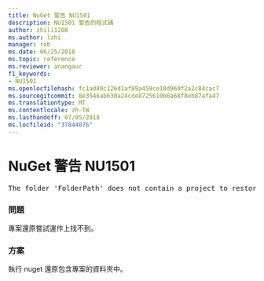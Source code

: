 ```yaml
---
title: NuGet 警告 NU1501
description: NU1501 警告的程式碼
author: zhili1208
ms.author: lzhi
manager: rob
ms.date: 06/25/2018
ms.topic: reference
ms.reviewer: anangaur
f1_keywords:
- NU1501
ms.openlocfilehash: fc1ad80c126d1af89a459ce10d960f2a2c84cac7
ms.sourcegitcommit: 8e3546ab630a24cde8725610b6a68f8eb87afa47
ms.translationtype: MT
ms.contentlocale: zh-TW
ms.lasthandoff: 07/05/2018
ms.locfileid: "37844076"
---
```

# <a name="nuget-warning-nu1501"></a>NuGet 警告 NU1501

<pre>The folder 'FolderPath' does not contain a project to restore.</pre>


### <a name="issue"></a>問題
專案還原嘗試運作上找不到。 

### <a name="solution"></a>方案
執行 nuget 還原包含專案的資料夾中。 
